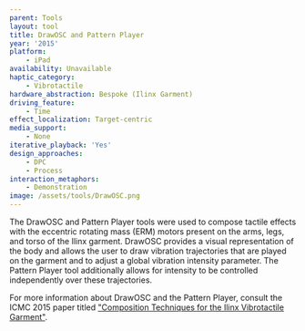```yaml
---
parent: Tools
layout: tool
title: DrawOSC and Pattern Player
year: '2015'
platform:
    - iPad
availability: Unavailable
haptic_category:
    - Vibrotactile
hardware_abstraction: Bespoke (Ilinx Garment)
driving_feature:
    - Time
effect_localization: Target-centric
media_support:
    - None
iterative_playback: 'Yes'
design_approaches:
    - DPC
    - Process
interaction_metaphors:
    - Demonstration
image: /assets/tools/DrawOSC.png
---
```

The DrawOSC and Pattern Player tools were used to compose tactile effects with the eccentric rotating mass (ERM) motors present on the arms, legs, and torso of the Ilinx garment.
DrawOSC provides a visual representation of the body and allows the user to draw vibration trajectories that are played on the garment and to adjust a global vibration intensity parameter.
The Pattern Player tool additionally allows for intensity to be controlled independently over these trajectories.

For more information about DrawOSC and the Pattern Player, consult the ICMC 2015 paper titled ["Composition Techniques for the Ilinx Vibrotactile Garment"](http://citeseerx.ist.psu.edu/viewdoc/download?doi=10.1.1.702.2949&rep=rep1&type=pdf).
